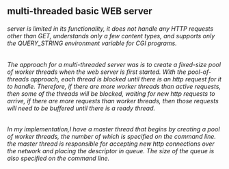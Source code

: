 ## multi-threaded basic WEB server
###### server is limited in its functionality, it does not handle any HTTP requests other than GET, understands only a few content types, and supports only the QUERY_STRING environment variable for CGI programs.
###### The approach for a multi-threaded server was is to create a fixed-size pool of worker threads when the web server is first started. With the pool-of-threads approach, each thread is blocked until there is an http request for it to handle. Therefore, if there are more worker threads than active requests, then some of the threads will be blocked, waiting for new http requests to arrive, if there are more requests than worker threads, then those requests will need to be buffered until there is a ready thread.
###### In my implementation,I have a master thread that begins by creating a pool of worker threads, the number of which is specified on the command line. the master thread is responsible for accepting new http connections over the network and placing the descriptor in queue. The size of the queue is also specified on the command line.
